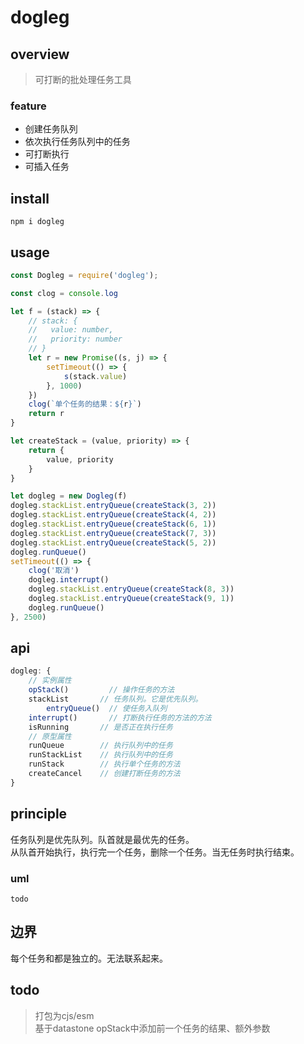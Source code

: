 # dogleg

## overview
> 可打断的批处理任务工具  

### feature
- 创建任务队列  
- 依次执行任务队列中的任务  
- 可打断执行  
- 可插入任务

## install
`npm i dogleg`

## usage
```js
const Dogleg = require('dogleg');

const clog = console.log

let f = (stack) => {
    // stack: {
    //   value: number,
    //   priority: number
    // }
    let r = new Promise((s, j) => {
        setTimeout(() => {
            s(stack.value)
        }, 1000)
    })
    clog(`单个任务的结果：${r}`)
    return r
}

let createStack = (value, priority) => {
    return {
        value, priority
    }
}

let dogleg = new Dogleg(f)
dogleg.stackList.entryQueue(createStack(3, 2))
dogleg.stackList.entryQueue(createStack(4, 2))
dogleg.stackList.entryQueue(createStack(6, 1))
dogleg.stackList.entryQueue(createStack(7, 3))
dogleg.stackList.entryQueue(createStack(5, 2))
dogleg.runQueue()
setTimeout(() => {
    clog('取消')
    dogleg.interrupt()
    dogleg.stackList.entryQueue(createStack(8, 3))
    dogleg.stackList.entryQueue(createStack(9, 1))
    dogleg.runQueue()
}, 2500)
```

## api
```js
dogleg: {
    // 实例属性
    opStack()         // 操作任务的方法
    stackList       // 任务队列。它是优先队列。
        entryQueue()  // 使任务入队列
    interrupt()       // 打断执行任务的方法的方法
    isRunning       // 是否正在执行任务
    // 原型属性
    runQueue        // 执行队列中的任务
    runStackList    // 执行队列中的任务
    runStack        // 执行单个任务的方法
    createCancel    // 创建打断任务的方法
}
```
## principle
任务队列是优先队列。队首就是最优先的任务。  
从队首开始执行，执行完一个任务，删除一个任务。当无任务时执行结束。  

### uml
```
todo
```

## 边界
每个任务和都是独立的。无法联系起来。

## todo
> 打包为cjs/esm  
> 基于datastone
> opStack中添加前一个任务的结果、额外参数